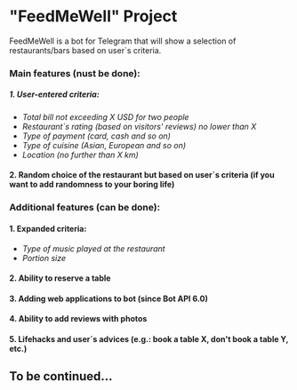 # "FeedMeWell" Project

FeedMeWell is a bot for Telegram that will show a selection of restaurants/bars based on user`s criteria.

### Main features (nust be done):

##### 1. User-entered criteria:

- _Total bill not exceeding X USD for two people_
- _Restaurant`s rating (based on visitors' reviews) no lower than X_
- _Type of payment (card, cash and so on)_
- _Type of cuisine (Asian, European and so on)_
- _Location (no further than X km)_ 

#### 2. Random choice of the restaurant but based on user`s criteria (if you want to add randomness to your boring life)

### Additional features (can be done):

#### 1. Expanded criteria:
- _Type of music played at the restaurant_
- _Portion size_
#### 2. Ability to reserve a table 
#### 3. Adding web applications to bot (since Bot API 6.0)
#### 4. Ability to add reviews with photos
#### 5. Lifehacks and user`s advices (e.g.: book a table X, don't book a table Y, etc.)

## To be continued...



